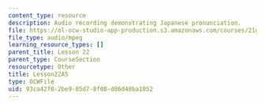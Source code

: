 ```yaml
---
content_type: resource
description: Audio recording demonstrating Japanese pronunciation.
file: https://ol-ocw-studio-app-production.s3.amazonaws.com/courses/21g-504-japanese-iv-spring-2009/93ca42f02be905d70f08d86d48ba1052_Lesson22A5.mp3
file_type: audio/mpeg
learning_resource_types: []
parent_title: Lesson 22
parent_type: CourseSection
resourcetype: Other
title: Lesson22A5
type: OCWFile
uid: 93ca42f0-2be9-05d7-0f08-d86d48ba1052
---
```

